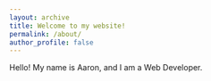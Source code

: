 ```yaml
---
layout: archive
title: Welcome to my website!
permalink: /about/
author_profile: false
---
```


Hello! My name is Aaron, and I am a Web Developer.


  
